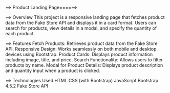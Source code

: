
==> Product Landing Page======>

==> Overview
This project is a responsive landing page that fetches product data from the Fake Store API and displays it in a card format. Users can search for products, view details in a modal, and specify the quantity of each product.

==> Features
Fetch Products: Retrieves product data from the Fake Store API.
Responsive Design: Works seamlessly on both mobile and desktop devices using Bootstrap.
Product Cards: Displays product information including image, title, and price.
Search Functionality: Allows users to filter products by name.
Modal for Product Details: Displays product description and quantity input when a product is clicked.

==> Technologies Used
HTML
CSS (with Bootstrap)
JavaScript
Bootstrap 4.5.2
Fake Store API
